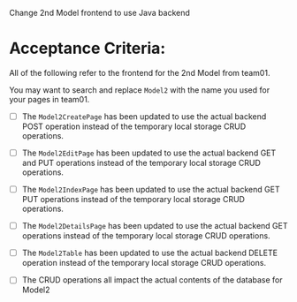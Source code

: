 Change 2nd Model frontend to use Java backend 

# Acceptance Criteria:

All of the following refer to the frontend for the 2nd Model from team01.

 You may want to search and replace `Model2` with the name you used for your pages in team01.

- [ ] The `Model2CreatePage` has been updated to use the actual backend POST operation instead of the temporary local storage CRUD operations.
- [ ] The `Model2EditPage` has been updated to use the actual backend GET and PUT operations instead of the temporary local storage CRUD operations.
- [ ] The `Model2IndexPage` has been updated to use the actual backend GET  PUT operations instead of the temporary local storage CRUD operations.
- [ ] The `Model2DetailsPage` has been updated to use the actual backend GET operations instead of the temporary local storage CRUD operations.
- [ ] The `Model2Table` has been updated to use the actual backend DELETE operation instead of the temporary local storage CRUD operations.
- [ ] The CRUD operations all impact the actual contents of the database for Model2

